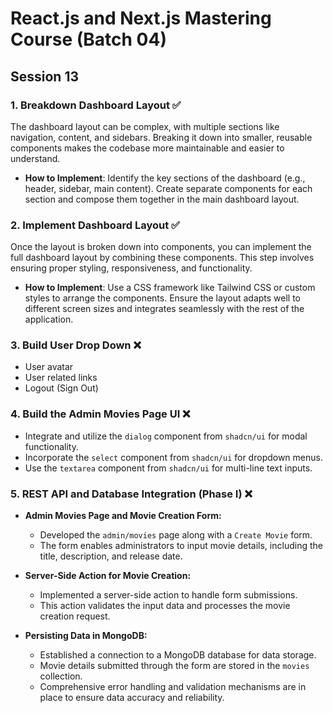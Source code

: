 # React.js and Next.js Mastering Course (Batch 04)

## Session 13

### 1. Breakdown Dashboard Layout ✅

The dashboard layout can be complex, with multiple sections like navigation, content, and sidebars. Breaking it down into smaller, reusable components makes the codebase more maintainable and easier to understand.

- **How to Implement**: Identify the key sections of the dashboard (e.g., header, sidebar, main content). Create separate components for each section and compose them together in the main dashboard layout.

### 2. Implement Dashboard Layout ✅

Once the layout is broken down into components, you can implement the full dashboard layout by combining these components. This step involves ensuring proper styling, responsiveness, and functionality.

- **How to Implement**: Use a CSS framework like Tailwind CSS or custom styles to arrange the components. Ensure the layout adapts well to different screen sizes and integrates seamlessly with the rest of the application.

### 3. Build User Drop Down ❌

- User avatar
- User related links
- Logout (Sign Out)

### 4. Build the Admin Movies Page UI ❌

- Integrate and utilize the `dialog` component from `shadcn/ui` for modal functionality.
- Incorporate the `select` component from `shadcn/ui` for dropdown menus.
- Use the `textarea` component from `shadcn/ui` for multi-line text inputs.

### 5. REST API and Database Integration (Phase I) ❌

- **Admin Movies Page and Movie Creation Form:**

  - Developed the `admin/movies` page along with a `Create Movie` form.
  - The form enables administrators to input movie details, including the title, description, and release date.

- **Server-Side Action for Movie Creation:**

  - Implemented a server-side action to handle form submissions.
  - This action validates the input data and processes the movie creation request.

- **Persisting Data in MongoDB:**

  - Established a connection to a MongoDB database for data storage.
  - Movie details submitted through the form are stored in the `movies` collection.
  - Comprehensive error handling and validation mechanisms are in place to ensure data accuracy and reliability.
